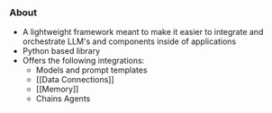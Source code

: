 ### About
* A lightweight framework meant to make it easier to integrate and orchestrate LLM's and components inside of applications
* Python based library
* Offers the following integrations:
	* Models and prompt templates
	* [[Data Connections]]
	* [[Memory]]
	* Chains
	  Agents
	